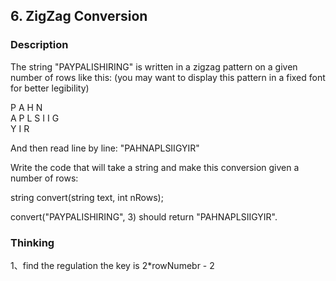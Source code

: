 ## 6. ZigZag Conversion
### Description
The string "PAYPALISHIRING" is written in a zigzag pattern on a given number of rows like this: 
(you may want to display this pattern in a fixed font for better legibility)

P   A   H   N  
A P L S I I G  
Y   I   R  

And then read line by line: "PAHNAPLSIIGYIR"  

 

Write the code that will take a string and make this conversion given a number of rows:

string convert(string text, int nRows);

convert("PAYPALISHIRING", 3) should return "PAHNAPLSIIGYIR".

### Thinking 
1、find the regulation
the key is 2*rowNumebr - 2
